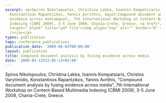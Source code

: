 ```yaml
---
excerpt: <p>Spiros Nikolopoulos, Christina Lakka, Ioannis Kompatsiaris, Christos Varytimidis,
  Konstantinos Rapantzikos, Yannis Avrithis, &quot;Compound document analysis by fusing
  evidence across media&quot;, 7th International Workshop on Content-Based Multimedia
  Indexing (CBMI 2009), 3-5 June 2009, Chania-Crete, Greece. <a href="/files/Nikolopoulos_CBMI2009.pdf"
  target="_blank" title="pdf file"><img align="top" alt="" border="0" src="/files/pdf/pdf.png"
  /></a></p>
types: publication
tags: conference_publications
publication_date: '2009-06-03T00:00:00'
layout: publication
title: Compound document analysis by fusing evidence across media
date: '2009-03-13T22:05:13+02:00'
---
```

<p>Spiros Nikolopoulos, Christina Lakka, Ioannis Kompatsiaris, Christos Varytimidis, Konstantinos Rapantzikos, Yannis Avrithis, &quot;Compound document analysis by fusing evidence across media&quot;, 7th International Workshop on Content-Based Multimedia Indexing (CBMI 2009), 3-5 June 2009, Chania-Crete, Greece. <a href="/files/Nikolopoulos_CBMI2009.pdf" target="_blank" title="pdf file"><img align="top" alt="" border="0" src="/files/pdf/pdf.png" /></a></p>
